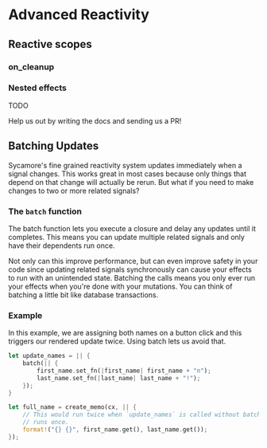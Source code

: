 # Advanced Reactivity

## Reactive scopes

### on_cleanup

### Nested effects

TODO

Help us out by writing the docs and sending us a PR!

## Batching Updates

Sycamore's fine grained reactivity system updates immediately when a signal changes. This works great
in most cases because only things that depend on that change will actually be rerun. But what if
you need to make changes to two or more related signals?

### The `batch` function

The batch function lets you execute a closure and delay any updates until it completes. This means
you can update multiple related signals and only have their dependents run once.

Not only can this improve performance, but can even improve safety in your code since updating
related signals synchronously can cause your effects to run with an unintended state. Batching
the calls means you only ever run your effects when you're done with your mutations. You can think
of batching a little bit like database transactions.

### Example

In this example, we are assigning both names on a button click and this triggers our rendered update
twice. Using batch lets us avoid that.

```rust
let update_names = || {
    batch(|| {
        first_name.set_fn(|first_name| first_name + "n");
        last_name.set_fn(|last_name| last_name + "!");
    });
}

let full_name = create_memo(cx, || {
    // This would run twice when `update_names` is called without batching. With batching, it only
    // runs once.
    format!("{} {}", first_name.get(), last_name.get());
});
```


